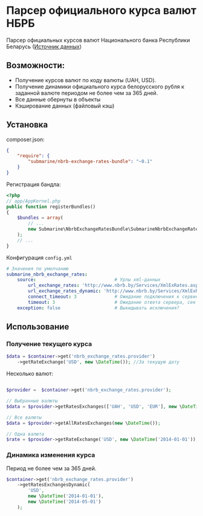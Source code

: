 Парсер официального курса валют НБРБ
====================================

Парсер официальных курсов валют Национального банка Республики Беларусь ([Источник данных](http://www.nbrb.by/statistics/Rates/XML/))

Возможности:
------------

- Получение курсов валют по коду валюты (UAH, USD).
- Получение динамики официального курса белорусского рубля к заданной валюте периодом не более чем за 365 дней.
- Все данные обернуты в объекты
- Кэширование данных (файловый кэш)


Установка
---------

composer.json:

```json
{
    "require": {
        "submarine/nbrb-exchange-rates-bundle": "~0.1"
    }
}
```



Регистрация бандла:

```php
<?php
// app/AppKernel.php
public function registerBundles()
{
    $bundles = array(
		// ...
		new Submarine\NbrbExchangeRatesBundle\SubmarineNbrbExchangeRatesBundle(),
	);
	// ...
}
```

Конфигурация `config.yml`

```yaml
# Значения по умолчанию
submarine_nbrb_exchange_rates:
    source:                             # Урлы xml-данных
        url_exchange_rates: 'http://www.nbrb.by/Services/XmlExRates.aspx'
        url_exchange_rates_dynamic: 'http://www.nbrb.by/Services/XmlExRatesDyn.aspx'
        connect_timeout: 3              # Ожидание подключения к сервису, сек (default: 3)
        timeout: 3                      # Ожидание ответа сервера, сек (default: 3)
    exception: false                    # Выкидывать исключения?
```


Использование
-------------

### Получение текущего курса

```php
$data = $container->get('nbrb_exchange_rates.provider')
    ->getRateExchange('USD', new \DateTime()); //За текущую дату
```


Несколько валют:

```php

$provider =  $container->get('nbrb_exchange_rates.provider');

// Выбранные валюты
$data = $provider->getRatesExchanges(['UAH', 'USD', 'EUR'], new \DateTime());

// Все валюты
$data = $provider->getAllRatesExchanges(new \DateTime());

// Одна валюта
$rate = $provider->getRateExchange('USD', new \DateTime('2014-01-01'));
```


### Динамика изменения курса

 Период не более чем за 365 дней.

```php
$container->get('nbrb_exchange_rates.provider')
    ->getRatesExchangesDynamic(
        'USD', 
        new \DateTime('2014-01-01'), 
        new \DateTime('2014-05-01')
    );
```
